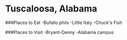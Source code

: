 # Tuscaloosa, Alabama

###Places to Eat
-Bufallo phils
-Little Italy
-Chuck's Fish

###Places to Visit
-Bryant-Denny
-Alabama campus
